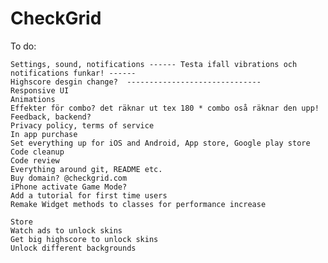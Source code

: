 # CheckGrid

To do:

    Settings, sound, notifications ------ Testa ifall vibrations och notifications funkar! ------
    Highscore desgin change?  ------------------------------
    Responsive UI
    Animations
    Effekter för combo? det räknar ut tex 180 * combo oså räknar den upp!
    Feedback, backend? 
    Privacy policy, terms of service
    In app purchase
    Set everything up for iOS and Android, App store, Google play store
    Code cleanup
    Code review
    Everything around git, README etc.
    Buy domain? @checkgrid.com
    iPhone activate Game Mode?
    Add a tutorial for first time users
    Remake Widget methods to classes for performance increase

    Store
    Watch ads to unlock skins
    Get big highscore to unlock skins
    Unlock different backgrounds

